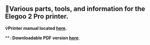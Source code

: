 ## :milky_way:Various parts, tools, and information for the Elegoo 2 Pro printer.


**:bulb:Printer manual located [here](MARS-r2.md).**

**:bulb:**Downloadable PDF version [here](MARS-r2.pdf).**
